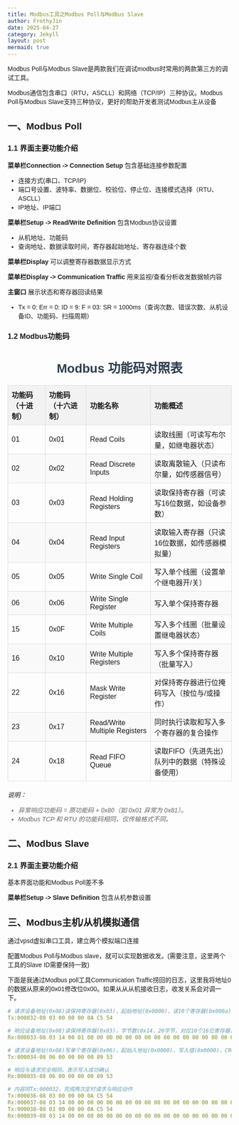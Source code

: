 ```yaml
---
title: Modbus工具之Modbus Poll与Modbus Slave
author: FrothyJin
date: 2025-04-27
category: Jekyll
layout: post
mermaid: true
---
```


Modbus Poll与Modbus Slave是两款我们在调试modbus时常用的两款第三方的调试工具。

Modbus通信包含串口（RTU，ASCLL）和网络（TCP/IP）三种协议。Modbus Poll与Modbus Slave支持三种协议，更好的帮助开发者测试Modbus主从设备

## 一、Modbus Poll

### 1.1 界面主要功能介绍

**菜单栏Connection -> Connection Setup** 包含基础连接参数配置
- 连接方式(串口、TCP/IP)
- 端口号设置、波特率、数据位、校验位、停止位、连接模式选择（RTU、ASCLL）
- IP地址、IP端口

**菜单栏Setup -> Read/Write Definition** 包含Modbus协议设置
- 从机地址、功能码
- 查询地址、数据读取时间，寄存器起始地址、寄存器连续个数

**菜单栏Display** 可以调整寄存器数据显示方式

**菜单栏Display -> Communication Traffic** 用来监视/查看分析收发数据帧内容

**主窗口** 展示状态和寄存器回读结果
- Tx = 0: Err = 0: ID = 9: F = 03: SR = 1000ms（查询次数、错误次数、从机设备ID、功能码、扫描周期）

### 1.2 Modbus功能码

<!DOCTYPE html>
<html lang="zh-CN">
<head>
    <meta charset="UTF-8">
    <title>Modbus 功能码对照表</title>
    <style>
        body {
            font-family: Arial, sans-serif;
            margin: 20px;
        }
        h1 {
            color: #2c3e50;
            text-align: center;
        }
        table {
            width: 100%;
            border-collapse: collapse;
            margin: 20px 0;
        }
        th, td {
            border: 1px solid #ddd;
            padding: 8px;
            text-align: left;
        }
        th {
            background-color: #f2f2f2;
            font-weight: bold;
        }
        tr:nth-child(even) {
            background-color: #f9f9f9;
        }
        .note {
            font-style: italic;
            color: #666;
            margin-top: 20px;
        }
    </style>
</head>
<body>
    <h1>Modbus 功能码对照表</h1>
    <table>
        <thead>
            <tr>
                <th>功能码（十进制）</th>
                <th>功能码（十六进制）</th>
                <th>功能名称</th>
                <th>功能概述</th>
            </tr>
        </thead>
        <tbody>
            <tr>
                <td>01</td>
                <td>0x01</td>
                <td>Read Coils</td>
                <td>读取线圈（可读写布尔量，如继电器状态）</td>
            </tr>
            <tr>
                <td>02</td>
                <td>0x02</td>
                <td>Read Discrete Inputs</td>
                <td>读取离散输入（只读布尔量，如传感器信号）</td>
            </tr>
            <tr>
                <td>03</td>
                <td>0x03</td>
                <td>Read Holding Registers</td>
                <td>读取保持寄存器（可读写16位数据，如设备参数）</td>
            </tr>
            <tr>
                <td>04</td>
                <td>0x04</td>
                <td>Read Input Registers</td>
                <td>读取输入寄存器（只读16位数据，如传感器模拟量）</td>
            </tr>
            <tr>
                <td>05</td>
                <td>0x05</td>
                <td>Write Single Coil</td>
                <td>写入单个线圈（设置单个继电器开/关）</td>
            </tr>
            <tr>
                <td>06</td>
                <td>0x06</td>
                <td>Write Single Register</td>
                <td>写入单个保持寄存器</td>
            </tr>
            <tr>
                <td>15</td>
                <td>0x0F</td>
                <td>Write Multiple Coils</td>
                <td>写入多个线圈（批量设置继电器状态）</td>
            </tr>
            <tr>
                <td>16</td>
                <td>0x10</td>
                <td>Write Multiple Registers</td>
                <td>写入多个保持寄存器（批量写入）</td>
            </tr>
            <tr>
                <td>22</td>
                <td>0x16</td>
                <td>Mask Write Register</td>
                <td>对保持寄存器进行位掩码写入（按位与/或操作）</td>
            </tr>
            <tr>
                <td>23</td>
                <td>0x17</td>
                <td>Read/Write Multiple Registers</td>
                <td>同时执行读取和写入多个寄存器的复合操作</td>
            </tr>
            <tr>
                <td>24</td>
                <td>0x18</td>
                <td>Read FIFO Queue</td>
                <td>读取FIFO（先进先出）队列中的数据（特殊设备使用）</td>
            </tr>
        </tbody>
    </table>
    <div class="note">
        <p><strong>说明：</strong></p>
        <ul>
            <li>异常响应功能码 = 原功能码 + 0x80（如 0x01 异常为 0x81）。</li>
            <li>Modbus TCP 和 RTU 的功能码相同，仅传输格式不同。</li>
        </ul>
    </div>
</body>
</html>


## 二、Modbus Slave

### 2.1 界面主要功能介绍

基本界面功能和Modbus Poll差不多

**菜单栏Setup -> Slave Definition** 包含从机参数设置

## 三、Modbus主机/从机模拟通信

通过vpsd虚拟串口工具，建立两个模拟端口连接

配置Modbus Poll与Modbus slave，就可以实现数据收发。(需要注意，这里两个工具的Slave ID需要保持一致)

下面是我通过Modbus poll工具Communication Traffic捞回的日志，这里我将地址0的数据从原来的0x01修改位0x00。如果从从从机接收日志，收发关系会对调一下。

``` yaml
# 请求设备地址(0x08)读保持寄存器(0x03)，起始地址(0x0000)，读10个寄存器(0x000a)，CRC校验(c5 54)
Tx:000032-08 03 00 00 00 0A C5 54 

# 响应设备地址(0x08)读保持寄存器(0x03)，字节数(0x14，20字节，对应10个16位寄存器，就是每个寄存器用两个八位字节存表示)，数据(第一个寄存器为0x0001，其他为0x0000)，CRC校验(34 a1)
Rx:000033-08 03 14 00 01 00 00 00 00 00 00 00 00 00 00 00 00 00 00 00 00 00 00 34 A1 

# 请求设备地址(0x08)写单个寄存器(0x06)，起始入地址(0x0000)，写入值(0x0000)，CRC校验(89 53)
Tx:000034-08 06 00 00 00 00 89 53

# 响应与请求完全相同，表示写入成功确认
Rx:000035-08 06 00 00 00 00 89 53

# 内容同Tx:000032，完成两次定时请求与响应动作
Tx:000036-08 03 00 00 00 0A C5 54
Rx:000037-08 03 14 00 00 00 00 00 00 00 00 00 00 00 00 00 00 00 00 00 00 00 00 09 5D
Tx:000038-08 03 00 00 00 0A C5 54
Rx:000039-08 03 14 00 00 00 00 00 00 00 00 00 00 00 00 00 00 00 00 00 00 00 00 09 5D
```

